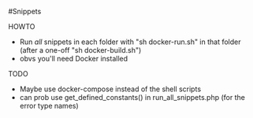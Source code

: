 #Snippets

HOWTO

* Run *all* snippets in each folder with "sh docker-run.sh" in that folder (after a one-off "sh docker-build.sh")
* obvs you'll need Docker installed

TODO

* Maybe use docker-compose instead of the shell scripts
* can prob use get_defined_constants() in run_all_snippets.php (for the error type names)